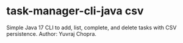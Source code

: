 # task-manager-cli-java csv
Simple Java 17 CLI to add, list, complete, and delete tasks with CSV persistence. Author: Yuvraj Chopra.
